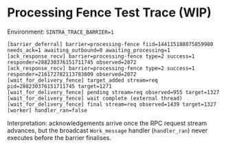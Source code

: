 # Processing Fence Test Trace (WIP)

Environment: `SINTRA_TRACE_BARRIER=1`

```
[barrier_deferral] barrier=processing-fence fiid=144115188075859980 needs_ack=1 awaiting_outbound=0 awaiting_processing=1
[ack_response_recv] barrier=processing-fence type=2 success=1 responder=288230376151711745 observed=2072
[ack_response_recv] barrier=processing-fence type=2 success=1 responder=216172782113783809 observed=2072
[wait_for_delivery_fence] target_added stream=req pid=288230376151711745 target=1271
[wait_for_delivery_fence] pending stream=req observed=955 target=1327
[wait_for_delivery_fence] wait complete (external thread)
[wait_for_delivery_fence] final stream=req observed=1439 target=1327
[worker] handler_ran=false
```

Interpretation: acknowledgements arrive once the RPC request stream advances, but the broadcast `Work_message` handler (`handler_ran`) never executes before the barrier finalises.
